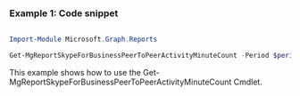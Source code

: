 ### Example 1: Code snippet

```powershell

Import-Module Microsoft.Graph.Reports

Get-MgReportSkypeForBusinessPeerToPeerActivityMinuteCount -Period $periodId 

```
This example shows how to use the Get-MgReportSkypeForBusinessPeerToPeerActivityMinuteCount Cmdlet.

